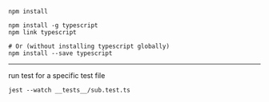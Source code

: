 ```
npm install

npm install -g typescript
npm link typescript

# Or (without installing typescript globally) 
npm install --save typescript
```

---

run test for a specific test file
```
jest --watch __tests__/sub.test.ts
```
